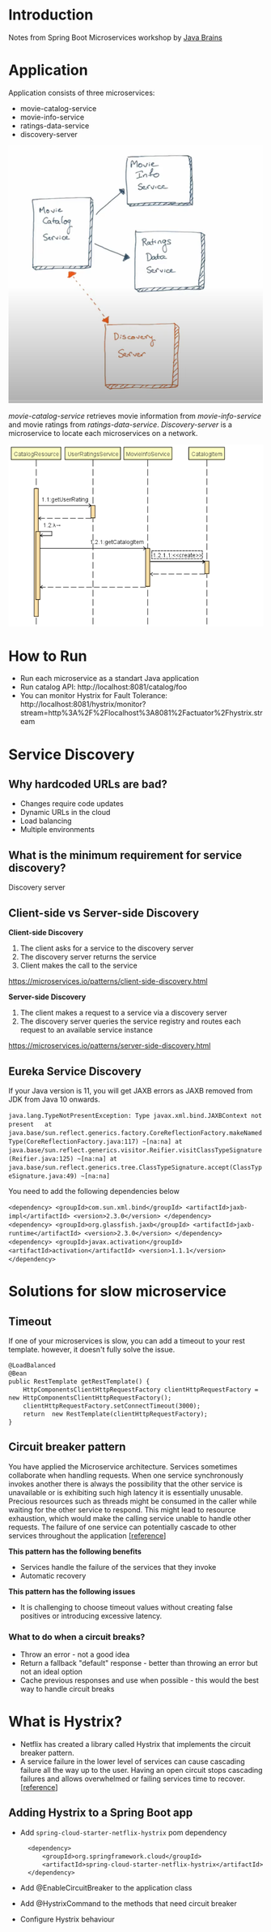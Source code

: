 # Introduction

Notes from Spring Boot Microservices workshop by [Java Brains](https://lnkd.in/dzZ4r43)

# Application

Application consists of three microservices:  

* movie-catalog-service
* movie-info-service
* ratings-data-service
* discovery-server

![High Level Design](./.images/high-level-arch.png)

*movie-catalog-service* retrieves movie information from *movie-info-service* and movie ratings from *ratings-data-service*. *Discovery-server* is a microservice to locate each microservices on a network.  

![Sequence diagram](./.images/sd.png)

# How to Run

* Run each microservice as a standart Java application
* Run catalog API: http://localhost:8081/catalog/foo
* You can monitor Hystrix for Fault Tolerance: http://localhost:8081/hystrix/monitor?stream=http%3A%2F%2Flocalhost%3A8081%2Factuator%2Fhystrix.stream

# Service Discovery

## Why hardcoded URLs are bad?

* Changes require code updates
* Dynamic URLs in the cloud
* Load balancing
* Multiple environments

## What is the minimum requirement for service discovery?

Discovery server

## Client-side vs Server-side Discovery

**Client-side Discovery**

1. The client asks for a service to the discovery server
2. The discovery server returns the service
3. Client makes the call to the service

https://microservices.io/patterns/client-side-discovery.html

**Server-side Discovery**

1. The client makes a request to a service via a discovery server
2. The discovery server queries the service registry and routes each request to an available service instance


https://microservices.io/patterns/server-side-discovery.html

## Eureka Service Discovery

If your Java version is 11, you will get JAXB errors as JAXB removed from JDK from Java 10 onwards.

`java.lang.TypeNotPresentException: Type javax.xml.bind.JAXBContext not present  
	at java.base/sun.reflect.generics.factory.CoreReflectionFactory.makeNamedType(CoreReflectionFactory.java:117) ~[na:na]
	at java.base/sun.reflect.generics.visitor.Reifier.visitClassTypeSignature(Reifier.java:125) ~[na:na]
	at java.base/sun.reflect.generics.tree.ClassTypeSignature.accept(ClassTypeSignature.java:49) ~[na:na]`  

You need to add the following dependencies below

`<dependency>
		<groupId>com.sun.xml.bind</groupId>
			<artifactId>jaxb-impl</artifactId>
			<version>2.3.0</version>
		</dependency>  
		<dependency>
			<groupId>org.glassfish.jaxb</groupId>
			<artifactId>jaxb-runtime</artifactId>
			<version>2.3.0</version>
		</dependency>
		<dependency>
			<groupId>javax.activation</groupId>
			<artifactId>activation</artifactId>
			<version>1.1.1</version>
		</dependency>
`

# Solutions for slow microservice

## Timeout
If one of your microservices is slow, you can add a timeout to your rest template. however, it doesn't fully solve the issue.

	@LoadBalanced
	@Bean
	public RestTemplate getRestTemplate() {
		HttpComponentsClientHttpRequestFactory clientHttpRequestFactory = new HttpComponentsClientHttpRequestFactory();
		clientHttpRequestFactory.setConnectTimeout(3000);
		return  new RestTemplate(clientHttpRequestFactory);
	}
## Circuit breaker pattern

You have applied the Microservice architecture. Services sometimes collaborate when handling requests. When one service synchronously invokes another there is always the possibility that the other service is unavailable or is exhibiting such high latency it is essentially unusable. Precious resources such as threads might be consumed in the caller while waiting for the other service to respond. This might lead to resource exhaustion, which would make the calling service unable to handle other requests. The failure of one service can potentially cascade to other services throughout the application [[reference](https://microservices.io/patterns/reliability/circuit-breaker.html)]

**This pattern has the following benefits**

* Services handle the failure of the services that they invoke  
* Automatic recovery 

**This pattern has the following issues**

* It is challenging to choose timeout values without creating false positives or introducing excessive latency.

### What to do when a circuit breaks?

* Throw an error - not a good idea
* Return a fallback "default" response - better than throwing an error but not an ideal option
* Cache previous responses and use when possible - this would the best way to handle circuit breaks

# What is Hystrix?

* Netflix has created a library called Hystrix that implements the circuit breaker pattern. 
* A service failure in the lower level of services can cause cascading failure all the way up to the user. Having an open circuit stops cascading failures and allows overwhelmed or failing services time to recover. [[reference](https://cloud.spring.io/spring-cloud-netflix/multi/multi__circuit_breaker_hystrix_clients.html)]

## Adding Hystrix to a Spring Boot app
* Add `spring-cloud-starter-netflix-hystrix` pom dependency

		<dependency>
			<groupId>org.springframework.cloud</groupId>
			<artifactId>spring-cloud-starter-netflix-hystrix</artifactId>
		</dependency>

* Add @EnableCircuitBreaker to the application class
* Add @HystrixCommand to the methods that need circuit breaker
* Configure Hystrix behaviour




